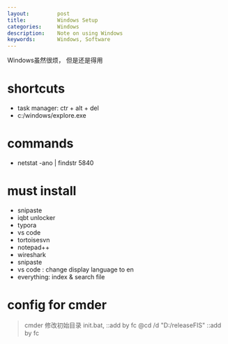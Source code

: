 ```yaml
---
layout:     	post
title:      	Windows Setup
categories: 	Windows
description:   	Note on using Windows
keywords: 		Windows, Software
---
```


Windows虽然很烦， 但是还是得用

# shortcuts

- task manager: ctr + alt + del
- c:/windows/explore.exe

# commands

- netstat -ano  | findstr 5840

# must install 

- snipaste
- iqbt unlocker
- typora
- vs code
- tortoisesvn
- notepad++
- wireshark
- snipaste
- vs code : change display language to en
- everything: index & search file

# config for cmder

> cmder
> 修改初始目录 init.bat,
> ::add by fc
> @cd /d "D:/releaseFIS"
> ::add by fc



